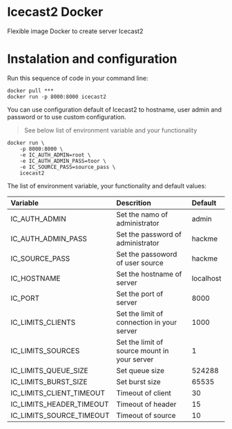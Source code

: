 # Icecast2 Docker

Flexible image Docker to create server Icecast2

# Instalation and configuration
Run this sequence of code in your command line:
```shell
docker pull ***
docker run -p 8000:8000 icecast2
```

You can use configuration default of Icecast2 to hostname, user admin and password or to use custom configuration.

> See below list of environment variable and your functionality

```shell
docker run \
    -p 8000:8000 \
    -e IC_AUTH_ADMIN=root \
    -e IC_AUTH_ADMIN_PASS=toor \
    -e IC_SOURCE_PASS=source_pass \
    icecast2
```

The list of environment variable, your functionality and default values:

|Variable|Descrition|Default|
|:---|:---|:---|
|IC_AUTH_ADMIN|Set the namo of administrator|admin|
|IC_AUTH_ADMIN_PASS|Set the password of administrator|hackme|
|IC_SOURCE_PASS|Set the passoword of user source|hackme|
|IC_HOSTNAME|Set the hostname of server|localhost|
|IC_PORT|Set the port of server|8000|
|IC_LIMITS_CLIENTS|Set the limit of connection in your server|1000|
|IC_LIMITS_SOURCES|Set the limit of source mount in your server|1|
|IC_LIMITS_QUEUE_SIZE|Set queue size|524288|
|IC_LIMITS_BURST_SIZE|Set burst size|65535|
|IC_LIMITS_CLIENT_TIMEOUT|Timeout of client|30|
|IC_LIMITS_HEADER_TIMEOUT|Timeout of header|15|
|IC_LIMITS_SOURCE_TIMEOUT|Timeout of source|10|
